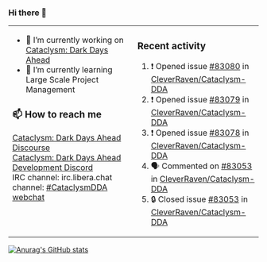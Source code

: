 ### Hi there 👋

<table><tr><td valign="top" width="50%">

- 🔭 I’m currently working on [Cataclysm: Dark Days Ahead](https://github.com/CleverRaven/Cataclysm-DDA)
- 🌱 I’m currently learning Large Scale Project Management

### 📫 How to reach me
[Cataclysm: Dark Days Ahead Discourse](https://discourse.cataclysmdda.org)  
[Cataclysm: Dark Days Ahead Development Discord](https://discord.gg/jFEc7Yp)  
IRC channel: irc.libera.chat channel: [#CataclysmDDA webchat](https://kiwiirc.com/nextclient/irc.libera.chat#CataclysmDDA)

</td><td valign="top" width="50%">

### Recent activity
<!--START_SECTION:activity-->
1. ❗ Opened issue [#83080](https://github.com/CleverRaven/Cataclysm-DDA/issues/83080) in [CleverRaven/Cataclysm-DDA](https://github.com/CleverRaven/Cataclysm-DDA)
2. ❗ Opened issue [#83079](https://github.com/CleverRaven/Cataclysm-DDA/issues/83079) in [CleverRaven/Cataclysm-DDA](https://github.com/CleverRaven/Cataclysm-DDA)
3. ❗ Opened issue [#83078](https://github.com/CleverRaven/Cataclysm-DDA/issues/83078) in [CleverRaven/Cataclysm-DDA](https://github.com/CleverRaven/Cataclysm-DDA)
4. 🗣 Commented on [#83053](https://github.com/CleverRaven/Cataclysm-DDA/issues/83053#issuecomment-3342138820) in [CleverRaven/Cataclysm-DDA](https://github.com/CleverRaven/Cataclysm-DDA)
5. 🔒 Closed issue [#83053](https://github.com/CleverRaven/Cataclysm-DDA/issues/83053) in [CleverRaven/Cataclysm-DDA](https://github.com/CleverRaven/Cataclysm-DDA)
<!--END_SECTION:activity-->

</td></tr></table>

[![Anurag's GitHub stats](https://github-readme-stats.vercel.app/api?username=kevingranade)](https://github.com/anuraghazra/github-readme-stats)
